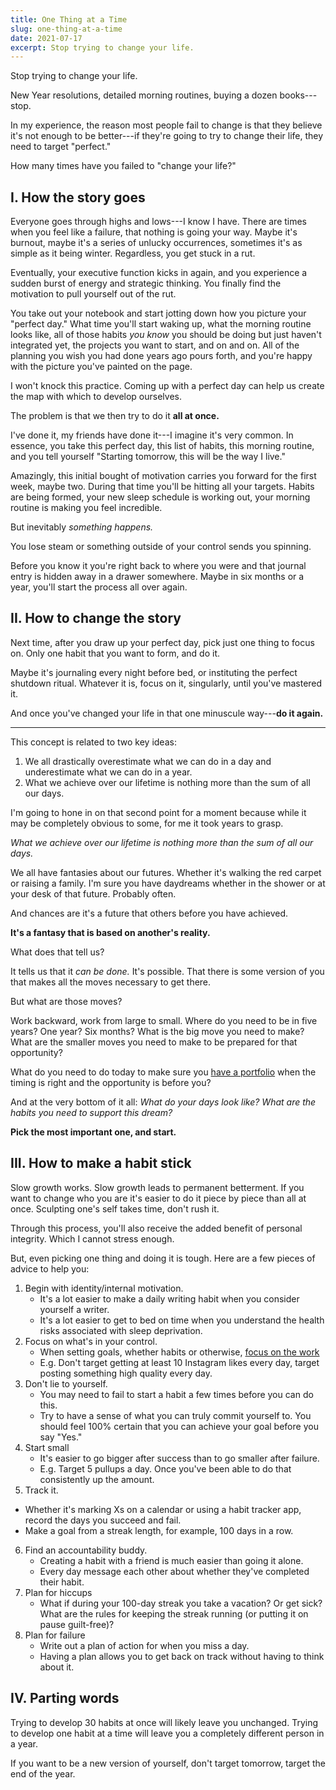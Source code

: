 ```yaml
---
title: One Thing at a Time
slug: one-thing-at-a-time
date: 2021-07-17
excerpt: Stop trying to change your life.
---
```


Stop trying to change your life.

New Year resolutions, detailed morning routines, buying a dozen books---stop.

In my experience, the reason most people fail to change is that they believe it's not enough to be better---if they're going to try to change their life, they need to target "perfect."

How many times have you failed to "change your life?"


## I. How the story goes

Everyone goes through highs and lows---I know I have. There are times when you feel like a failure, that nothing is going your way. Maybe it's burnout, maybe it's a series of unlucky occurrences, sometimes it's as simple as it being winter. Regardless, you get stuck in a rut.

Eventually, your executive function kicks in again, and you experience a sudden burst of energy and strategic thinking. You finally find the motivation to pull yourself out of the rut.

You take out your notebook and start jotting down how you picture your "perfect day." What time you'll start waking up, what the morning routine looks like, all of those habits *you know* you should be doing but just haven't integrated yet, the projects you want to start, and on and on. All of the planning you wish you had done years ago pours forth, and you're happy with the picture you've painted on the page.

I won't knock this practice. Coming up with a perfect day can help us create the map with which to develop ourselves.

The problem is that we then try to do it **all at once.**

I've done it, my friends have done it---I imagine it's very common. In essence, you take this perfect day, this list of habits, this morning routine, and you tell yourself "Starting tomorrow, this will be the way I live."

Amazingly, this initial bought of motivation carries you forward for the first week, maybe two. During that time you'll be hitting all your targets. Habits are being formed, your new sleep schedule is working out, your morning routine is making you feel incredible.

But inevitably *something happens.*

You lose steam or something outside of your control sends you spinning.

Before you know it you're right back to where you were and that journal entry is hidden away in a drawer somewhere. Maybe in six months or a year, you'll start the process all over again.


## II. How to change the story

Next time, after you draw up your perfect day, pick just one thing to focus on. Only one habit that you want to form, and do it.

Maybe it's journaling every night before bed, or instituting the perfect shutdown ritual. Whatever it is, focus on it, singularly, until you've mastered it.

And once you've changed your life in that one minuscule way---**do it again.**

---

This concept is related to two key ideas:

1. We all drastically overestimate what we can do in a day and underestimate what we can do in a year.
2. What we achieve over our lifetime is nothing more than the sum of all our days.

I'm going to hone in on that second point for a moment because while it may be completely obvious to some, for me it took years to grasp.

*What we achieve over our lifetime is nothing more than the sum of all our days.*

We all have fantasies about our futures. Whether it's walking the red carpet or raising a family. I'm sure you have daydreams whether in the shower or at your desk of that future. Probably often.

And chances are it's a future that others before you have achieved.

**It's a fantasy that is based on another's reality.**

What does that tell us?

It tells us that it *can be done.* It's possible. That there is some version of you that makes all the moves necessary to get there.

But what are those moves?

Work backward, work from large to small. Where do you need to be in five years? One year? Six months? What is the big move you need to make? What are the smaller moves you need to make to be prepared for that opportunity?

What do you need to do today to make sure you [have a portfolio](https://www.connorjrobbins.com/blog/have-a-portfolio) when the timing is right and the opportunity is before you?

And at the very bottom of it all: *What do your days look like? What are the habits you need to support this dream?*

**Pick the most important one, and start.**


## III. How to make a habit stick

Slow growth works. Slow growth leads to permanent betterment. If you want to change who you are it's easier to do it piece by piece than all at once. Sculpting one's self takes time, don't rush it.

Through this process, you'll also receive the added benefit of personal integrity. Which I cannot stress enough.

But, even picking one thing and doing it is tough. Here are a few pieces of advice to help you:

1. Begin with identity/internal motivation.
   - It's a lot easier to make a daily writing habit when you consider yourself a writer.
   - It's a lot easier to get to bed on time when you understand the health risks associated with sleep deprivation.
2. Focus on what's in your control.
   - When setting goals, whether habits or otherwise, [focus on the work](https://www.connorjrobbins.com/blog/focus-on-the-work)
   - E.g. Don't target getting at least 10 Instagram likes every day, target posting something high quality every day.
3. Don't lie to yourself.
   - You may need to fail to start a habit a few times before you can do this.
   - Try to have a sense of what you can truly commit yourself to. You should feel 100% certain that you can achieve your goal before you say "Yes."
4. Start small
   - It's easier to go bigger after success than to go smaller after failure.
   - E.g. Target 5 pullups a day. Once you've been able to do that consistently up the amount.
5. Track it.
  - Whether it's marking Xs on a calendar or using a habit tracker app, record the days you succeed and fail.
  - Make a goal from a streak length, for example, 100 days in a row.
6. Find an accountability buddy.
   - Creating a habit with a friend is much easier than going it alone.
   - Every day message each other about whether they've completed their habit.
7. Plan for hiccups
   - What if during your 100-day streak you take a vacation? Or get sick? What are the rules for keeping the streak running (or putting it on pause guilt-free)?
8. Plan for failure
   - Write out a plan of action for when you miss a day.
   - Having a plan allows you to get back on track without having to think about it.


## IV. Parting words

Trying to develop 30 habits at once will likely leave you unchanged. Trying to develop one habit at a time will leave you a completely different person in a year.

If you want to be a new version of yourself, don't target tomorrow, target the end of the year.
